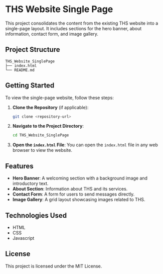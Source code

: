 # THS Website Single Page

This project consolidates the content from the existing THS website into a single-page layout. It includes sections for the hero banner, about information, contact form, and image gallery.

## Project Structure

```
THS_Website_SinglePage
├── index.html
└── README.md
```

## Getting Started

To view the single-page website, follow these steps:

1. **Clone the Repository** (if applicable):
   ```bash
   git clone <repository-url>
   ```

2. **Navigate to the Project Directory**:
   ```bash
   cd THS_Website_SinglePage
   ```

3. **Open the `index.html` File**:
   You can open the `index.html` file in any web browser to view the website.

## Features

- **Hero Banner**: A welcoming section with a background image and introductory text.
- **About Section**: Information about THS and its services.
- **Contact Form**: A form for users to send messages directly.
- **Image Gallery**: A grid layout showcasing images related to THS.

## Technologies Used

- HTML
- CSS
- Javascript

## License

This project is licensed under the MIT License.